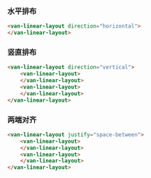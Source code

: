 ### 水平排布

``` html
<van-linear-layout direction="horizontal">
</van-linear-layout>
```

### 竖直排布

``` html
<van-linear-layout direction="vertical">
    <van-linear-layout>
    </van-linear-layout>
    <van-linear-layout>
    </van-linear-layout>
</van-linear-layout>
```

### 两端对齐

``` html
<van-linear-layout justify="space-between">
    <van-linear-layout>
    </van-linear-layout>
    <van-linear-layout>
    </van-linear-layout>
</van-linear-layout>
```
